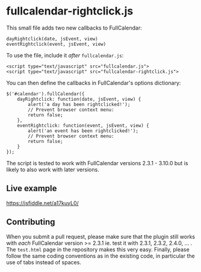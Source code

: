 # fullcalendar-rightclick.js

This small file adds two new callbacks to FullCalendar:

    dayRightclick(date, jsEvent, view)
    eventRightclick(event, jsEvent, view)

To use the file, include it *after* `fullcalendar.js`:

    <script type="text/javascript" src="fullcalendar.js">
    <script type="text/javascript" src="fullcalendar-rightclick.js">

You can then define the callbacks in FullCalendar's options dictionary:

    $('#calendar').fullCalendar({
        dayRightclick: function(date, jsEvent, view) {
            alert('a day has been rightclicked!');
            // Prevent browser context menu:
            return false;
        },
        eventRightclick: function(event, jsEvent, view) {
        	alert('an event has been rightclicked!');
            // Prevent browser context menu:
            return false;
        }
    });

The script is tested to work with FullCalendar versions 2.3.1 - 3.10.0 but is likely to also work with later versions.

## Live example

https://jsfiddle.net/a17kuyL0/

## Contributing
When you submit a pull request, please make sure that the plugin still works with *each* FullCalendar version >= 2.3.1 ie. test it with 2.3.1, 2.3.2, 2.4.0, ... . The `test.html` page in the repository makes this very easy. Finally, please follow the same coding conventions as in the existing code, in particular the use of tabs instead of spaces.